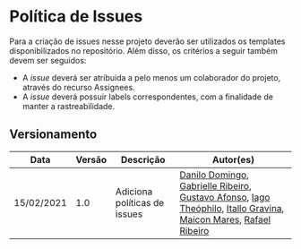 # Política de Issues

Para a criação de issues nesse projeto deverão ser utilizados os templates disponibilizados no repositório. Além disso, os critérios a seguir também devem ser seguidos:  
- A _issue_ deverá ser atribuida a pelo menos um colaborador do projeto, através do recurso Assignees.
- A _issue_ deverá possuir labels correspondentes, com a finalidade de manter a rastreabilidade.

## Versionamento

| Data | Versão | Descrição | Autor(es) |
|------|------|------|------|
|15/02/2021|1.0|Adiciona políticas de issues|[Danilo Domingo](https://github.com/danilow200), [Gabrielle Ribeiro](https://github.com/Gabrielle-Ribeiro), [Gustavo Afonso](https://github.com/GustavoAPS), [Iago Theóphilo](https://github.com/IagoTheophilo), [Itallo Gravina](https://github.com/itallogravina), [Maicon Mares](https://github.com/MaiconMares), [Rafael Ribeiro](https://github.com/rafaelflarrn)|
